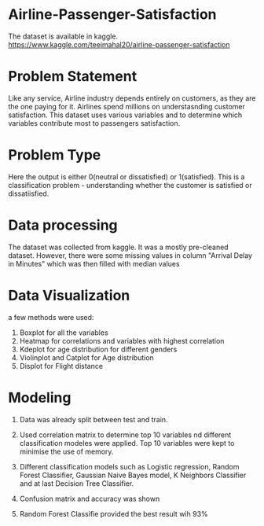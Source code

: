 # Airline-Passenger-Satisfaction
The dataset is available in kaggle. https://www.kaggle.com/teejmahal20/airline-passenger-satisfaction

# Problem Statement
Like any service, Airline industry depends entirely on customers, as they are the one paying for it. Airlines spend millions on understasnding customer satisfaction. This dataset uses various variables and to determine which variables contribute most to passengers satisfaction.
# Problem Type
Here the output is either 0(neutral or dissatisfied) or 1(satisfied). This is a classification problem - understanding whether the customer is satisfied or dissatiisfied.
# Data processing
The dataset was collected from kaggle. It was a mostly pre-cleaned dataset. However, there were some missing values in column "Arrival Delay in Minutes" which was then filled with median values
# Data Visualization
a few methods were used:
1. Boxplot for all the variables
2. Heatmap for correlations and variables with highest correlation
3. Kdeplot for age distribution for different genders
4. Violinplot and Catplot for Age distribution
5. Displot for Flight distance 

# Modeling

1. Data was already split between test and train.

2. Used correlation matrix to determine top 10 variables nd different classification modeles were applied. Top 10 variables were kept to  minimise the use of memory.

3. Different classification models such as Logistic regression, Random Forest Classifier, Gaussian Naive Bayes model, K Neighbors Classifier and at last Decision Tree Classifier.

4. Confusion matrix and accuracy was shown

5. Random Forest Classifie provided the best result wih 93%


